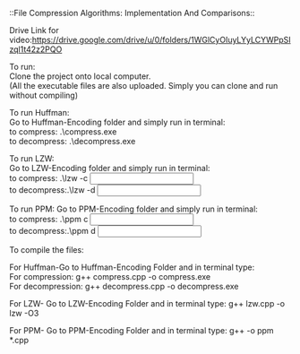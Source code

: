 ::File Compression Algorithms: Implementation And Comparisons::

Drive Link for video:https://drive.google.com/drive/u/0/folders/1WGlCyOIuyLYyLCYWPpSIzql1t42z2PQO

To run:  
Clone the project onto local computer.  
(All the executable files are also uploaded. Simply you can clone and run without compiling)  

To run Huffman:  
Go to Huffman-Encoding folder and simply run in terminal:  
to compress:  .\compress.exe  
to decompress: .\decompress.exe  

To run LZW:  
Go to LZW-Encoding folder and simply run in terminal:  
to compress: .\lzw -c <input file name> <output file name>  
to decompress:.\lzw -d <input file name> <output file name>  
  
To run PPM:
Go to PPM-Encoding folder and simply run in terminal:  
to compress: .\ppm c <input file name> <output file name>  
to decompress:.\ppm d <input file name> <output file name>  
    
To compile the files:  
  
For Huffman-Go to Huffman-Encoding Folder and in terminal type:   
For compression: g++ compress.cpp -o compress.exe  
For decompression: g++ decompress.cpp -o decompress.exe  
  
For LZW- Go to LZW-Encoding Folder and in terminal type: g++ lzw.cpp -o lzw -O3  
  
For PPM- Go to PPM-Encoding Folder and in terminal type: g++ -o ppm *.cpp  
